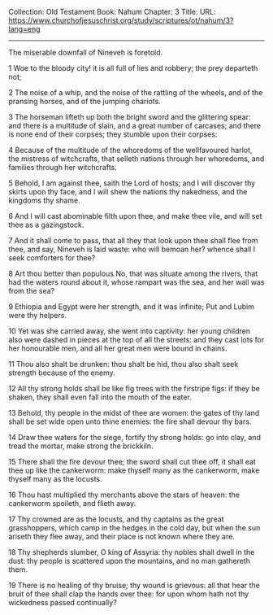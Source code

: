 Collection: Old Testament
Book: Nahum
Chapter: 3
Title: 
URL: https://www.churchofjesuschrist.org/study/scriptures/ot/nahum/3?lang=eng

---

The miserable downfall of Nineveh is foretold.

1 Woe to the bloody city! it is all full of lies and robbery; the prey departeth not;

2 The noise of a whip, and the noise of the rattling of the wheels, and of the pransing horses, and of the jumping chariots.

3 The horseman lifteth up both the bright sword and the glittering spear: and there is a multitude of slain, and a great number of carcases; and there is none end of their corpses; they stumble upon their corpses:

4 Because of the multitude of the whoredoms of the wellfavoured harlot, the mistress of witchcrafts, that selleth nations through her whoredoms, and families through her witchcrafts.

5 Behold, I am against thee, saith the Lord of hosts; and I will discover thy skirts upon thy face, and I will shew the nations thy nakedness, and the kingdoms thy shame.

6 And I will cast abominable filth upon thee, and make thee vile, and will set thee as a gazingstock.

7 And it shall come to pass, that all they that look upon thee shall flee from thee, and say, Nineveh is laid waste: who will bemoan her? whence shall I seek comforters for thee?

8 Art thou better than populous No, that was situate among the rivers, that had the waters round about it, whose rampart was the sea, and her wall was from the sea?

9 Ethiopia and Egypt were her strength, and it was infinite; Put and Lubim were thy helpers.

10 Yet was she carried away, she went into captivity: her young children also were dashed in pieces at the top of all the streets: and they cast lots for her honourable men, and all her great men were bound in chains.

11 Thou also shalt be drunken: thou shalt be hid, thou also shalt seek strength because of the enemy.

12 All thy strong holds shall be like fig trees with the firstripe figs: if they be shaken, they shall even fall into the mouth of the eater.

13 Behold, thy people in the midst of thee are women: the gates of thy land shall be set wide open unto thine enemies: the fire shall devour thy bars.

14 Draw thee waters for the siege, fortify thy strong holds: go into clay, and tread the mortar, make strong the brickkiln.

15 There shall the fire devour thee; the sword shall cut thee off, it shall eat thee up like the cankerworm: make thyself many as the cankerworm, make thyself many as the locusts.

16 Thou hast multiplied thy merchants above the stars of heaven: the cankerworm spoileth, and flieth away.

17 Thy crowned are as the locusts, and thy captains as the great grasshoppers, which camp in the hedges in the cold day, but when the sun ariseth they flee away, and their place is not known where they are.

18 Thy shepherds slumber, O king of Assyria: thy nobles shall dwell in the dust: thy people is scattered upon the mountains, and no man gathereth them.

19 There is no healing of thy bruise; thy wound is grievous: all that hear the bruit of thee shall clap the hands over thee: for upon whom hath not thy wickedness passed continually?
